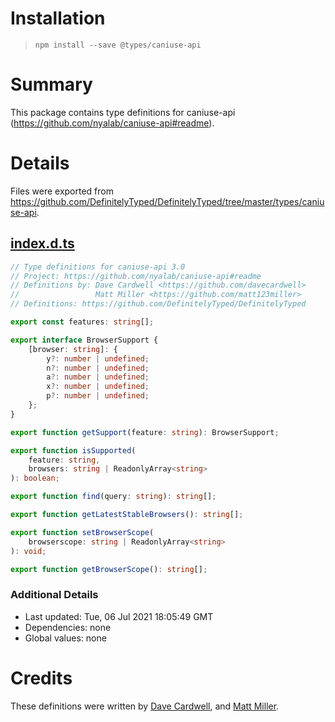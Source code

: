 # Installation
> `npm install --save @types/caniuse-api`

# Summary
This package contains type definitions for caniuse-api (https://github.com/nyalab/caniuse-api#readme).

# Details
Files were exported from https://github.com/DefinitelyTyped/DefinitelyTyped/tree/master/types/caniuse-api.
## [index.d.ts](https://github.com/DefinitelyTyped/DefinitelyTyped/tree/master/types/caniuse-api/index.d.ts)
````ts
// Type definitions for caniuse-api 3.0
// Project: https://github.com/nyalab/caniuse-api#readme
// Definitions by: Dave Cardwell <https://github.com/davecardwell>
//                 Matt Miller <https://github.com/matt123miller>
// Definitions: https://github.com/DefinitelyTyped/DefinitelyTyped

export const features: string[];

export interface BrowserSupport {
    [browser: string]: {
        y?: number | undefined;
        n?: number | undefined;
        a?: number | undefined;
        x?: number | undefined;
        p?: number | undefined;
    };
}

export function getSupport(feature: string): BrowserSupport;

export function isSupported(
    feature: string,
    browsers: string | ReadonlyArray<string>
): boolean;

export function find(query: string): string[];

export function getLatestStableBrowsers(): string[];

export function setBrowserScope(
    browserscope: string | ReadonlyArray<string>
): void;

export function getBrowserScope(): string[];

````

### Additional Details
 * Last updated: Tue, 06 Jul 2021 18:05:49 GMT
 * Dependencies: none
 * Global values: none

# Credits
These definitions were written by [Dave Cardwell](https://github.com/davecardwell), and [Matt Miller](https://github.com/matt123miller).
